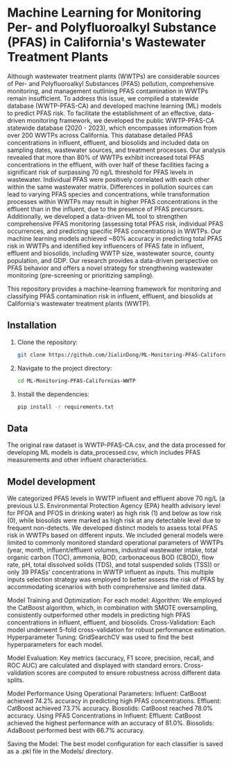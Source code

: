 # Machine Learning for Monitoring Per- and Polyfluoroalkyl Substance (PFAS) in California's Wastewater Treatment Plants

Although wastewater treatment plants (WWTPs) are considerable sources of Per- and Polyfluoroalkyl Substances (PFAS) pollution, comprehensive monitoring, and management outlining PFAS contamination in WWTPs remain insufficient. To address this issue, we compiled a statewide database (WWTP-PFAS-CA) and developed machine learning (ML) models to predict PFAS risk. To facilitate the establishment of an effective, data-driven monitoring framework, we developed the public WWTP-PFAS-CA statewide database (2020 - 2023), which encompasses information from over 200 WWTPs across California. This database detailed PFAS concentrations in influent, effluent, and biosolids and included data on sampling dates, wastewater sources, and treatment processes. Our analysis revealed that more than 80% of WWTPs exhibit increased total PFAS concentrations in the effluent, with over half of these facilities facing a significant risk of surpassing 70 ng/L threshold for PFAS levels in wastewater. Individual PFAS were positively correlated with each other within the same wastewater matrix. Differences in pollution sources can lead to varying PFAS species and concentrations, while transformation processes within WWTPs may result in higher PFAS concentrations in the effluent than in the influent, due to the presence of PFAS precursors. Additionally, we developed a data-driven ML tool to strengthen comprehensive PFAS monitoring (assessing total PFAS risk, individual PFAS occurrences, and predicting specific PFAS concentrations) in WWTPs. Our machine learning models achieved ~80% accuracy in predicting total PFAS risk in WWTPs and identified key influencers of PFAS fate in influent, effluent and biosolids, including WWTP size, wastewater source, county population, and GDP. Our research provides a data-driven perspective on PFAS behavior and offers a novel strategy for strengthening wastewater monitoring (pre-screening or prioritizing sampling). 

This repository provides a machine-learning framework for monitoring and classifying PFAS contamination risk in influent, effluent, and biosolids at California's wastewater treatment plants (WWTP).

## Installation

1. Clone the repository:
   ```bash
   git clone https://github.com/JialinDong/ML-Monitoring-PFAS-Californias-WWTP.git

2. Navigate to the project directory:
   ```bash
   cd ML-Monitoring-PFAS-Californias-WWTP

3. Install the dependencies:
   ```bash
   pip install -r requirements.txt

## Data

The original raw dataset is WWTP-PFAS-CA.csv, and the data processed for developing ML models is data_processed.csv, which includes PFAS measurements and other influent characteristics.

## Model development

We categorized PFAS levels in WWTP influent and effluent above 70 ng/L (a previous U.S. Environmental Protection Agency (EPA) health advisory level for PFOA and PFOS in drinking water) as high risk (1) and below as low risk (0), while biosolids were marked as high risk at any detectable level due to frequent non-detects. We developed distinct models to assess total PFAS risk in WWTPs based on different inputs. We included general models were limited to commonly monitored standard operational parameters of WWTPs (year, month, influent/effluent volumes, industrial wastewater intake, total organic carbon (TOC), ammonia, BOD, carbonaceous BOD (CBOD), flow rate, pH, total dissolved solids (TDS), and total suspended solids (TSS)) or only 39 PFASs’ concentrations in WWTP influent as inputs. This multiple inputs selection strategy was employed to better assess the risk of PFAS by accommodating scenarios with both comprehensive and limited data. 

Model Training and Optimization:
For each model:
Algorithm: We employed the CatBoost algorithm, which, in combination with SMOTE oversampling, consistently outperformed other models in predicting high PFAS concentrations in influent, effluent, and biosolids.
Cross-Validation: Each model underwent 5-fold cross-validation for robust performance estimation.
Hyperparameter Tuning: GridSearchCV was used to find the best hyperparameters for each model.

Model Evaluation:
Key metrics (accuracy, F1 score, precision, recall, and ROC AUC) are calculated and displayed with standard errors.
Cross-validation scores are computed to ensure robustness across different data splits.

Model Performance 
Using Operational Parameters:
Influent: CatBoost achieved 74.2% accuracy in predicting high PFAS concentrations.
Effluent: CatBoost achieved 73.7% accuracy.
Biosolids: CatBoost reached 78.0% accuracy.
Using PFAS Concentrations in Influent:
Effluent: CatBoost achieved the highest performance with an accuracy of 81.0%.
Biosolids: AdaBoost performed best with 66.7% accuracy.

Saving the Model:
The best model configuration for each classifier is saved as a .pkl file in the Models/ directory.
